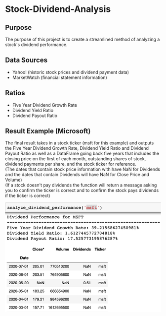 # Stock-Dividend-Analysis
## Purpose
The purpose of this project is to create a streamlined method of analyzing a stock's dividend performance. 
## Data Sources
- Yahoo! (historic stock prices and dividend payment data)
- MarketWatch (financial statement information)
## Ratios 
- Five Year Dividend Growth Rate
- Dividend Yield Ratio
- Dividend Payout Ratio
## Result Example (Microsoft)
The final result takes in a stock ticker (msft for this example) and outputs the Five Year Dividend Growth Rate, Dividend Yield Ratio and Dividend Payout Ratio as well as a DataFrame going back five years that includes the closing price on the first of each month, outstanding shares of stock, dividend payments per share, and the stock ticker for reference. <br />
(The dates that contain stock price information with have NaN for Dividends and the dates that contain Dividends will have NaN for Close Price and Volume) <br />
(If a stock doesn't pay dividends the function will return a message asking you to confirm the ticker is correct and to confirm the stock pays dividends if the ticker is correct)
<br />

![Screenshot](dividend_analysis_result.png)
